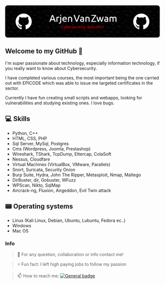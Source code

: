 ![Header](./github-header-image.png)

## Welcome to my GitHub 👋
I'm super passionate about technology, especially information technology, if you really want to know about Cybersecurity.

I have completed various courses, the most important being the one carried out with EPICODE which was able to issue me targeted certificates in the sector.

Currently I have fun creating small scripts and webapps, looking for vulnerabilities and studying existing ones. I love bugs.

## 💻 Skills

+ Python, C++
+ HTML, CSS, PHP
+ Sql Server, MySql, Postgres
+ Cms (Wordpress, Joomla, Prestashop)
+ Wireshark, TShark, TcpDump, Ettercap, ColaSoft
+ Nessus, Cloudfare
+ Virtual Machines (VirtualBox, VMware, Parallels)
+ Snort, Suricata, Security Onion
+ Burp Suite, Hydra, John The Ripper, Metasploit, Nmap, Maltego
+ DirBuster, dir, Gobuster, WFuzz
+ WPScan, Nikto, SqlMap
+ Aircrack-ng, Fluxion, Airgeddon, Evil Twin attack


## 📟 Operating systems
+ Linux (Kali Linux, Debian, Ubuntu, Lubuntu, Fedora ec..)
+ Windows
+ Mac OS

### Info 
> 💬 For any question, collaboration or info contact me!

> ⚡ Fun fact: I left high paying jobs to follow my passion

> 📫 How to reach me:
    [![General badge](https://img.shields.io/badge/LinkedIn-0077B5?style=for-the-badge&logo=linkedin&logoColor=white)](https://www.linkedin.com/in/arjen-van-zwam-aa0b93288/)

